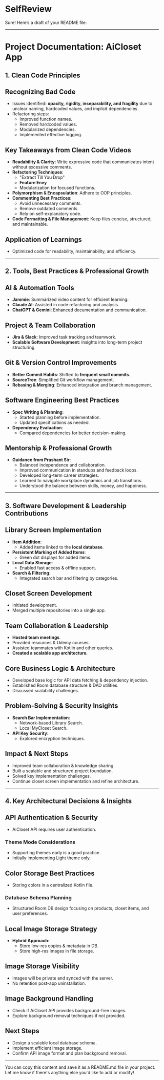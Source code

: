 # SelfReview

Sure! Here’s a draft of your README file:

---

# **Project Documentation: AiCloset App**

## **1. Clean Code Principles**

## **Recognizing Bad Code**
- Issues identified: **opacity, rigidity, inseparability, and fragility** due to unclear naming, hardcoded values, and implicit dependencies.
- Refactoring steps:
  - Improved function names.
  - Removed hardcoded values.
  - Modularized dependencies.
  - Implemented effective logging.

## **Key Takeaways from Clean Code Videos**
- **Readability & Clarity**: Write expressive code that communicates intent without excessive comments.
- **Refactoring Techniques**:
  - "Extract Till You Drop"
  - **Feature Envy**
  - Modularization for focused functions.
- **Polymorphism & Encapsulation**: Adhere to OOP principles.
- **Commenting Best Practices**:
  - Avoid unnecessary comments.
  - Remove outdated comments.
  - Rely on self-explanatory code.
- **Code Formatting & File Management**: Keep files concise, structured, and maintainable.

## **Application of Learnings**
- Optimized code for readability, maintainability, and efficiency.

---

## **2. Tools, Best Practices & Professional Growth**

## **AI & Automation Tools**
- **Jammie**: Summarized video content for efficient learning.
- **Claude AI**: Assisted in code refactoring and analysis.
- **ChatGPT & Gemini**: Enhanced documentation and communication.

## **Project & Team Collaboration**
- **Jira & Slack**: Improved task tracking and teamwork.
- **Scalable Software Development**: Insights into long-term project structuring.

## **Git & Version Control Improvements**
- **Better Commit Habits**: Shifted to **frequent small commits**.
- **SourceTree**: Simplified Git workflow management.
- **Rebasing & Merging**: Enhanced integration and branch management.

## **Software Engineering Best Practices**
- **Spec Writing & Planning**:
  - Started planning before implementation.
  - Updated specifications as needed.
- **Dependency Evaluation**:
  - Compared dependencies for better decision-making.

## **Mentorship & Professional Growth**
- **Guidance from Prashant Sir**:
  - Balanced independence and collaboration.
  - Improved communication in standups and feedback loops.
  - Developed long-term career strategies.
  - Learned to navigate workplace dynamics and job transitions.
  - Understood the balance between skills, money, and happiness.

---

## **3. Software Development & Leadership Contributions**

## **Library Screen Implementation**
- **Item Addition**:
  - Added items linked to the **local database**.
- **Persistent Marking of Added Items**:
  - Green dot displays for added items.
- **Local Data Storage**:
  - Enabled fast access & offline support.
- **Search & Filtering**:
  - Integrated search bar and filtering by categories.

## **Closet Screen Development**
- Initiated development.
- Merged multiple repositories into a single app.

## **Team Collaboration & Leadership**
- **Hosted team meetings**.
- Provided resources & Udemy courses.
- Assisted teammates with Kotlin and other queries.
- **Created a scalable app architecture**.

## **Core Business Logic & Architecture**
- Developed base logic for API data fetching & dependency injection.
- Established Room database structure & DAO utilities.
- Discussed scalability challenges.

## **Problem-Solving & Security Insights**
- **Search Bar Implementation**:
  - Network-based Library Search.
  - Local MyCloset Search.
- **API Key Security**:
  - Explored encryption techniques.

## **Impact & Next Steps**
- Improved team collaboration & knowledge sharing.
- Built a scalable and structured project foundation.
- Solved key implementation challenges.
- Continue closet screen implementation and refine architecture.

---

## **4. Key Architectural Decisions & Insights**

## **API Authentication & Security**
- AiCloset API requires user authentication.

### **Theme Mode Considerations**
- Supporting themes early is a good practice.
- Initially implementing Light theme only.

## **Color Storage Best Practices**
- Storing colors in a centralized Kotlin file.

### **Database Schema Planning**
- Structured Room DB design focusing on products, closet items, and user preferences.

## **Local Image Storage Strategy**
- **Hybrid Approach**:
  - Store low-res copies & metadata in DB.
  - Store high-res images in file storage.

## **Image Storage Visibility**
- Images will be private and synced with the server.
- No retention post-app uninstallation.

## **Image Background Handling**
- Check if AiCloset API provides background-free images.
- Explore background removal techniques if not provided.

## **Next Steps**
- Design a scalable local database schema.
- Implement efficient image storage.
- Confirm API image format and plan background removal.

---

You can copy this content and save it as a README.md file in your project. Let me know if there's anything else you'd like to add or modify!
